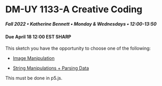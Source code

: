 # DM-UY 1133-A Creative Coding
##### Fall 2022 • Katherine Bennett • Monday & Wednesdays • 12:00-13:50

####  Due April 18 12:00 EST SHARP 


This sketch you have the opportunity to choose one of the following:


* [Image Manipulation](Image_Text_Sketch.md)

* [String Manipulations + Parsing Data](StringManipulation.md)

This must be done in p5.js.

